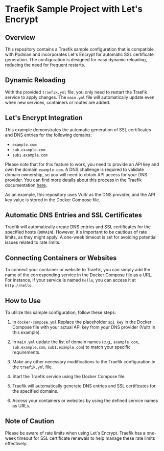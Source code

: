 # Traefik Sample Project with Let's Encrypt

## Overview

This repository contains a Traefik sample configuration that is compatible with Podman and incorporates Let's Encrypt for automatic SSL certificate generation. The configuration is designed for easy dynamic reloading, reducing the need for frequent restarts.

## Dynamic Reloading

With the provided `traefik.yml` file, you only need to restart the Traefik service to apply changes. The `main.yml` file will automatically update even when new services, containers or routes are added.

## Let's Encrypt Integration

This example demonstrates the automatic generation of SSL certificates and DNS entries for the following domains:
- `example.com`
- `sub.example.com`
- `sub1.example.com`

Please note that for this feature to work, you need to provide an API key and own the domain `example.com`. A DNS challenge is required to validate domain ownership, so you will need to obtain API access for your DNS provider. You can find more details about this process in the Traefik documentation [here](https://doc.traefik.io/traefik/https/acme/#providers).

As an example, this repository uses Vultr as the DNS provider, and the API key value is stored in the Docker Compose file.

## Automatic DNS Entries and SSL Certificates

Traefik will automatically create DNS entries and SSL certificates for the specified hosts (`DOMAIN`). However, it's important to be cautious of rate limits, as they might apply. A one-week timeout is set for avoiding potential issues related to rate limits.

## Connecting Containers or Websites

To connect your container or website to Traefik, you can simply add the name of the corresponding service in the Docker Compose file as a URL. For instance, if your service is named `hello`, you can access it at `http://hello`.

## How to Use

To utilize this sample configuration, follow these steps:

1. In `docker-compose.yml` Replace the placeholder `api key` in the Docker Compose file with your actual API key from your DNS provider (Vultr in this example).

2. In `main.yml` update the list of domain names (e.g., `example.com`, `sub.example.com`, `sub1.example.com`) to match your specific requirements.

3. Make any other necessary modifications to the Traefik configuration in the `traefik.yml` file.

4. Start the Traefik service using the Docker Compose file.

5. Traefik will automatically generate DNS entries and SSL certificates for the specified domains.

6. Access your containers or websites by using the defined service names as URLs.

## Note of Caution

Please be aware of rate limits when using Let's Encrypt. Traefik has a one-week timeout for SSL certificate renewals to help manage these rate limits effectively.
